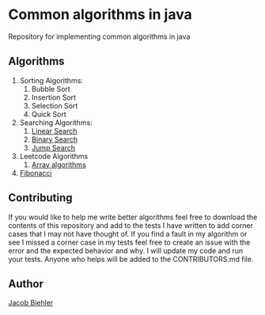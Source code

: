 # Common algorithms in java

Repository for implementing common algorithms in java

## Algorithms

1. Sorting Algorithms:
   1. Bubble Sort
   2. Insertion Sort
   3. Selection Sort
   4. Quick Sort
2. Searching Algorithms:
   1. [Linear Search](./searching/linear_search/README.md)
   2. [Binary Search](./searching/binary_search/README.md)
   3. [Jump Search](./searching/jump_search/README.md)
3. Leetcode Algorithms
   1. [Array algorithms](./leetcode_array/README.md)
4. [Fibonacci](./fibonacci/README.md)

## Contributing

If you would like to help me write better algorithms feel free to download the contents of this repository and add to
the tests I have written to add corner cases that I may not have thought of. If you find a fault in my algorithm or see
I missed a corner case in my tests feel free to create an issue with the error and the expected behavior and why. I will
update my code and run your tests. Anyone who helps will be added to the CONTRIBUTORS.md file.

## Author

[Jacob Biehler](https://www.linkedin.com/in/jacob-biehler-475573139/)
